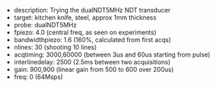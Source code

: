 * description: Trying the dualNDT5MHz NDT transducer
* target: kitchen knife, steel, approx 1mm thickness 
* probe: dualNDT5MHz
* fpiezo: 4.0 (central freq, as seen on experiments)
* bandwidthpiezo: 1.6 (160%, calculated from first acqs) 
* nlines: 30 (shooting 10 lines)
* acqtiming: 3000,60000 (between 3us and 60us starting from pulse)
* interlinedelay: 2500 (2.5ms between two acquisitions)
* gain: 900,900 (linear gain from 500 to 600 over 200us)
* freq: 0 (64Msps)

